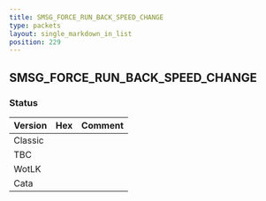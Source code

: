 ```yaml
---
title: SMSG_FORCE_RUN_BACK_SPEED_CHANGE
type: packets
layout: single_markdown_in_list
position: 229
---
```


## SMSG_FORCE_RUN_BACK_SPEED_CHANGE

### Status

Version | Hex | Comment
---------- | ---------- | ---------- 
Classic |  |  
TBC |  |  
WotLK |  |  
Cata |  |  
